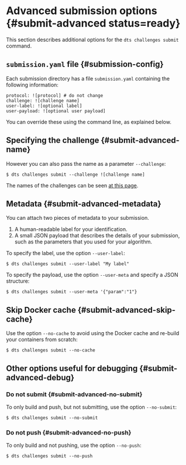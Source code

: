 # Advanced submission options {#submit-advanced status=ready}

This section describes additional options for the `dts challenges submit`
command.


## `submission.yaml` file {#submission-config}

Each submission directory has a file `submission.yaml` containing the following information:

    protocol: ![protocol] # do not change
    challenge: ![challenge name]
    user-label: ![optional label]
    user-payload: ![optional user payload]
    
You can override these using the command line, as explained below.

## Specifying the challenge {#submit-advanced-name}

However you can also pass the name as a parameter `--challenge`:

    $ dts challenges submit --challenge ![challenge name]
    
The names of the challenges can be seen [at this page][list-challenges].

[list-challenges]: https://challenges.duckietown.org/v4/humans/challenges

## Metadata {#submit-advanced-metadata}

You can attach two pieces of metadata to your submission.

1. A human-readable label for your identification.
2. A small JSON payload that describes the details of your submission, such as the parameters that you used for your algorithm.


To specify the label, use the option `--user-label`:

    $ dts challenges submit --user-label "My label"

To specify the payload, use the option `--user-meta` and specify a JSON structure:

    $ dts challenges submit --user-meta '{"param":"1"}
   
   
## Skip Docker cache {#submit-advanced-skip-cache}

Use the option `--no-cache` to avoid using the Docker cache and re-build your containers from scratch:

    $ dts challenges submit --no-cache


## Other options useful for debugging {#submit-advanced-debug}


### Do not submit {#submit-advanced-no-submit}


To only build and push, but not submitting, use the option `--no-submit`:

    $ dts challenges submit --no-submit

### Do not push  {#submit-advanced-no-push}

To only build and not pushing, use the option `--no-push`:

    $ dts challenges submit --no-push

